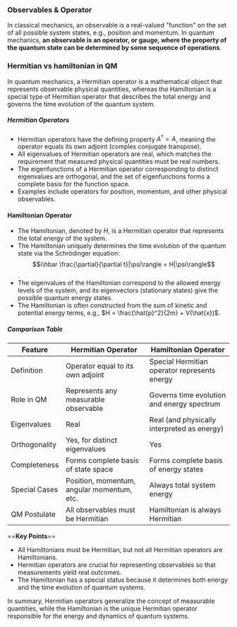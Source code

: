 ### Observables & Operator
In classical mechanics, an observable is a real-valued "function" on the set of all possible system states, e.g., position and momentum. In quantum mechanics, **an observable is an operator, or gauge, where the property of the quantum state can be determined by some sequence of operations**.

### Hermitian vs hamiltonian in QM
In quantum mechanics, a Hermitian operator is a mathematical object that represents observable physical quantities, whereas the Hamiltonian is a special type of Hermitian operator that describes the total energy and governs the time evolution of the quantum system.

##### Hermitian Operators
- Hermitian operators have the defining property $A^\dagger = A$, meaning the operator equals its own adjoint (complex conjugate transpose).
- All eigenvalues of Hermitian operators are real, which matches the requirement that measured physical quantities must be real numbers.
- The eigenfunctions of a Hermitian operator corresponding to distinct eigenvalues are orthogonal, and the set of eigenfunctions forms a complete basis for the function space.
- Examples include operators for position, momentum, and other physical observables.

#### Hamiltonian Operator
- The Hamiltonian, denoted by $H$, is a Hermitian operator that represents the total energy of the system.
- The Hamiltonian uniquely determines the time evolution of the quantum state via the Schrödinger equation: $$i\hbar \frac{\partial}{\partial t}|\psi\rangle = H|\psi\rangle$$.
- The eigenvalues of the Hamiltonian correspond to the allowed energy levels of the system, and its eigenvectors (stationary states) give the possible quantum energy states.
- The Hamiltonian is often constructed from the sum of kinetic and potential energy terms, e.g., $H = \frac{\hat{p}^2}{2m} + V(\hat{x})$.

##### Comparison Table
| Feature        | Hermitian Operator                              | Hamiltonian Operator                        |
|----------------|-------------------------------------------------|---------------------------------------------|
| Definition     | Operator equal to its own adjoint               | Special Hermitian operator represents energy|
| Role in QM     | Represents any measurable observable            | Governs time evolution and energy spectrum|
| Eigenvalues    | Real                                            | Real (and physically interpreted as energy)|
| Orthogonality  | Yes, for distinct eigenvalues                   | Yes                                         |
| Completeness   | Forms complete basis of state space             | Forms complete basis of energy states       |
| Special Cases  | Position, momentum, angular momentum, etc.      | Always total system energy                  |
| QM Postulate   | All observables must be Hermitian               | Hamiltonian is always Hermitian             |

==**Key Points**==
- All Hamiltonians must be Hermitian, but not all Hermitian operators are Hamiltonians.
- Hermitian operators are crucial for representing observables so that measurements yield real outcomes.
- The Hamiltonian has a special status because it determines both energy and the time evolution of quantum systems.

In summary, Hermitian operators generalize the concept of measurable quantities, while the Hamiltonian is the unique Hermitian operator responsible for the energy and dynamics of quantum systems.